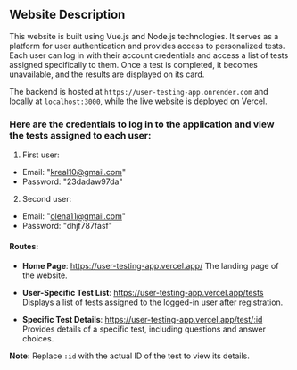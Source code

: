 ## Website Description

This website is built using Vue.js and Node.js technologies. It serves as a platform for user authentication and provides access to personalized tests. Each user can log in with their account credentials and access a list of tests assigned specifically to them. Once a test is completed, it becomes unavailable, and the results are displayed on its card.

The backend is hosted at `https://user-testing-app.onrender.com` and locally at `localhost:3000`, while the live website is deployed on Vercel.

### Here are the credentials to log in to the application and view the tests assigned to each user:

1) First user:
- Email: "kreal10@gmail.com"
- Password: "23dadaw97da"

2) Second user:
- Email: "olena11@gmail.com"
- Password: "dhjf787fasf"

#### Routes:

- **Home Page**: https://user-testing-app.vercel.app/
  The landing page of the website.

- **User-Specific Test List**: https://user-testing-app.vercel.app/tests
  Displays a list of tests assigned to the logged-in user after registration.

- **Specific Test Details**: https://user-testing-app.vercel.app/test/:id
  Provides details of a specific test, including questions and answer choices.

**Note:** Replace `:id` with the actual ID of the test to view its details.
